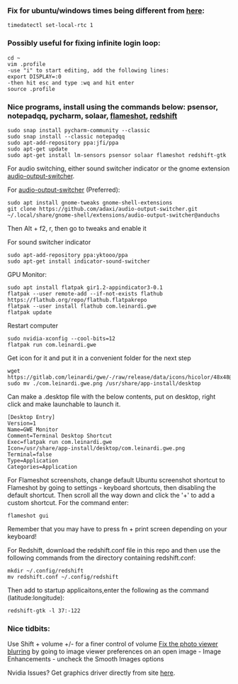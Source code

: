 ### Fix for ubuntu/windows times being different from [here](https://askubuntu.com/questions/169376/clock-time-is-off-on-dual-boot):
```
timedatectl set-local-rtc 1
```

### Possibly useful for fixing infinite login loop:
```
cd ~
vim .profile
-use "i" to start editing, add the following lines:
export DISPLAY=:0
-then hit esc and type :wq and hit enter
source .profile
```

### Nice programs, install using the commands below: psensor, notepadqq, pycharm, solaar, [flameshot](https://github.com/lupoDharkael/flameshot), [redshift](https://github.com/jonls/redshift)
```
sudo snap install pycharm-community --classic
sudo snap install --classic notepadqq
sudo apt-add-repository ppa:jfi/ppa
sudo apt-get update
sudo apt-get install lm-sensors psensor solaar flameshot redshift-gtk
```

For audio switching, either sound switcher indicator or the gnome extension [audio-output-switcher](https://github.com/adaxi/audio-output-switcher).

For [audio-output-switcher](https://github.com/adaxi/audio-output-switcher) (Preferred):
```
sudo apt install gnome-tweaks gnome-shell-extensions
git clone https://github.com/adaxi/audio-output-switcher.git ~/.local/share/gnome-shell/extensions/audio-output-switcher@anduchs
```

Then Alt + f2, r, then go to tweaks and enable it

For sound switcher indicator
```
sudo apt-add-repository ppa:yktooo/ppa
sudo apt-get install indicator-sound-switcher
```

GPU Monitor:
```
sudo apt install flatpak gir1.2-appindicator3-0.1
flatpak --user remote-add --if-not-exists flathub https://flathub.org/repo/flathub.flatpakrepo
flatpak --user install flathub com.leinardi.gwe
flatpak update 
```
Restart computer
```
sudo nvidia-xconfig --cool-bits=12
flatpak run com.leinardi.gwe
```

Get icon for it and put it in a convenient folder for the next step
```
wget https://gitlab.com/leinardi/gwe/-/raw/release/data/icons/hicolor/48x48@2x/apps/com.leinardi.gwe.png
sudo mv ./com.leinardi.gwe.png /usr/share/app-install/desktop
```
Can make a .desktop file with the below contents, put on desktop, right click and make launchable to launch it.
```
[Desktop Entry]
Version=1
Name=GWE Monitor
Comment=Terminal Desktop Shortcut
Exec=flatpak run com.leinardi.gwe
Icon=/usr/share/app-install/desktop/com.leinardi.gwe.png
Terminal=false
Type=Application
Categories=Application
```

For Flameshot screenshots, change default Ubuntu screenshot shortcut to Flameshot by going to settings - keyboard shortcuts, then disabling the default shortcut. Then scroll all the way down and click the '+' to add a custom shortcut. For the command enter:
```
flameshot gui
```
Remember that you may have to press fn + print screen depending on your keyboard!

For Redshift, download the redshift.conf file in this repo and then use the following commands from the directory containing redshift.conf:
```
mkdir ~/.config/redshift
mv redshift.conf ~/.config/redshift
```
Then add to startup applicaitons,enter the following as the command (latitude:longitude):
```
redshift-gtk -l 37:-122
```

### Nice tidbits:
Use Shift + volume +/- for a finer control of volume
[Fix the photo viewer blurring](https://askubuntu.com/questions/237575/zoom-in-on-small-photos-without-losing-pixel-crispness) by going to image viewer preferences on an open image - Image Enhancements - uncheck the Smooth Images options


Nvidia Issues?
Get graphics driver directly from site [here](https://www.nvidia.com/Download/index.aspx).

